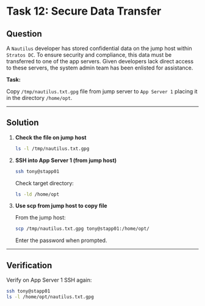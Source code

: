 # Task 12: Secure Data Transfer

## Question

A `Nautilus` developer has stored confidential data on the jump host within `Stratos DC`. To ensure security and compliance, this data must be transferred to one of the app servers. Given developers lack direct access to these servers, the system admin team has been enlisted for assistance.

**Task:**  

Copy `/tmp/nautilus.txt.gpg` file from jump server to `App Server 1` placing it in the directory `/home/opt`.

---

## Solution

1. **Check the file on jump host**

   ```bash
   ls -l /tmp/nautilus.txt.gpg
   ```

2. **SSH into App Server 1 (from jump host)**

   ```bash
   ssh tony@stapp01
   ```
   Check target directory:

   ```bash
   ls -ld /home/opt
   ```

3. **Use scp from jump host to copy file**

   From the jump host:

   ```bash
   scp /tmp/nautilus.txt.gpg tony@stapp01:/home/opt/
   ```
   
   Enter the password when prompted.

---

## Verification

Verify on App Server 1
SSH again:

```bash
ssh tony@stapp01
ls -l /home/opt/nautilus.txt.gpg
```
